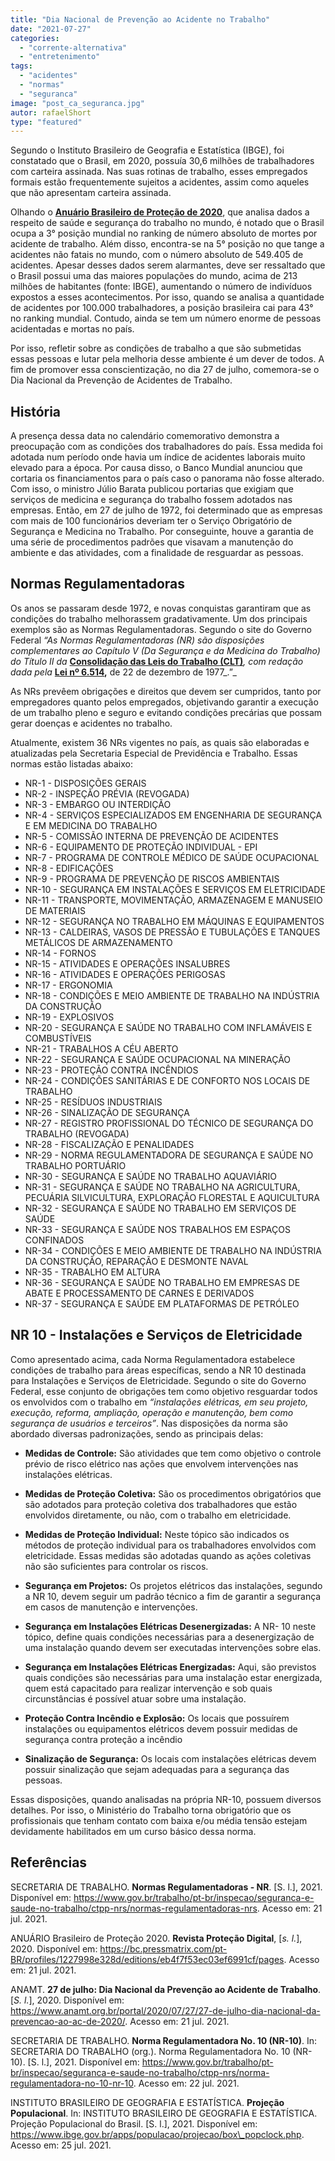 ```yaml
---
title: "Dia Nacional de Prevenção ao Acidente no Trabalho"
date: "2021-07-27"
categories: 
  - "corrente-alternativa"
  - "entretenimento"
tags: 
  - "acidentes"
  - "normas"
  - "seguranca"
image: "post_ca_seguranca.jpg"
autor: rafaelShort
type: "featured"
---
```


Segundo o Instituto Brasileiro de Geografia e Estatística (IBGE), foi constatado que o Brasil, em 2020, possuía 30,6 milhões de trabalhadores com carteira assinada. Nas suas rotinas de trabalho, esses empregados formais estão frequentemente sujeitos a acidentes, assim como aqueles que não apresentam carteira assinada.

Olhando o [**Anuário Brasileiro de Proteção de 2020**](https://bc.pressmatrix.com/pt-BR/profiles/1227998e328d/editions/eb4f7f53ec03ef6991cf), que analisa dados a respeito de saúde e segurança do trabalho no mundo, é notado que o Brasil ocupa a 3° posição mundial no ranking de número absoluto de mortes por acidente de trabalho. Além disso, encontra-se na 5° posição no que tange a acidentes não fatais no mundo, com o número absoluto de 549.405 de acidentes. Apesar desses dados serem alarmantes, deve ser ressaltado que o Brasil possui uma das maiores populações do mundo, acima de 213 milhões de habitantes (fonte: IBGE), aumentando o número de indivíduos expostos a esses acontecimentos. Por isso, quando se analisa a quantidade de acidentes por 100.000 trabalhadores, a posição brasileira cai para 43° no ranking mundial. Contudo, ainda se tem um número enorme de pessoas acidentadas e mortas no país.

Por isso, refletir sobre as condições de trabalho a que são submetidas essas pessoas e lutar pela melhoria desse ambiente é um dever de todos. A fim de promover essa conscientização, no dia 27 de julho, comemora-se o Dia Nacional da Prevenção de Acidentes de Trabalho.

## História

A presença dessa data no calendário comemorativo demonstra a preocupação com as condições dos trabalhadores do país. Essa medida foi adotada num período onde havia um índice de acidentes laborais muito elevado para a época. Por causa disso, o Banco Mundial anunciou que cortaria os financiamentos para o país caso o panorama não fosse alterado. Com isso, o ministro Júlio Barata publicou portarias que exigiam que serviços de medicina e segurança do trabalho fossem adotados nas empresas. Então, em 27 de julho de 1972, foi determinado que as empresas com mais de 100 funcionários deveriam ter o Serviço Obrigatório de Segurança e Medicina no Trabalho. Por conseguinte, houve a garantia de uma série de procedimentos padrões que visavam a manutenção do ambiente e das atividades, com a finalidade de resguardar as pessoas.

## Normas Regulamentadoras

Os anos se passaram desde 1972, e novas conquistas garantiram que as condições do trabalho melhorassem gradativamente. Um dos principais exemplos são as Normas Regulamentadoras. Segundo o site do Governo Federal _“As Normas Regulamentadoras (NR) são disposições complementares ao Capítulo V (Da Segurança e da Medicina do Trabalho) do Título II da_ [**Consolidação das Leis do Trabalho (CLT)**](http://www.planalto.gov.br/ccivil_03/decreto-lei/del5452.htm)_, com redação dada pela_ **[Lei nº 6.514](http://www.planalto.gov.br/ccivil_03/LEIS/L6514.htm),** de 22 de dezembro de 1977_.”_

As NRs prevêem obrigações e direitos que devem ser cumpridos, tanto por empregadores quanto pelos empregados, objetivando garantir a execução de um trabalho pleno e seguro e evitando condições precárias que possam gerar doenças e acidentes no trabalho.

Atualmente, existem 36 NRs vigentes no país, as quais são elaboradas e atualizadas pela Secretaria Especial de Previdência e Trabalho. Essas normas estão listadas abaixo:

- NR-1 - DISPOSIÇÕES GERAIS
- NR-2 - INSPEÇÃO PRÉVIA (REVOGADA)
- NR-3 - EMBARGO OU INTERDIÇÃO
- NR-4 - SERVIÇOS ESPECIALIZADOS EM ENGENHARIA DE SEGURANÇA E EM MEDICINA DO TRABALHO
- NR-5 - COMISSÃO INTERNA DE PREVENÇÃO DE ACIDENTES
- NR-6 - EQUIPAMENTO DE PROTEÇÃO INDIVIDUAL - EPI
- NR-7 - PROGRAMA DE CONTROLE MÉDICO DE SAÚDE OCUPACIONAL
- NR-8 - EDIFICAÇÕES
- NR-9 - PROGRAMA DE PREVENÇÃO DE RISCOS AMBIENTAIS
- NR-10 - SEGURANÇA EM INSTALAÇÕES E SERVIÇOS EM ELETRICIDADE
- NR-11 - TRANSPORTE, MOVIMENTAÇÃO, ARMAZENAGEM E MANUSEIO DE MATERIAIS
- NR-12 - SEGURANÇA NO TRABALHO EM MÁQUINAS E EQUIPAMENTOS
- NR-13 - CALDEIRAS, VASOS DE PRESSÃO E TUBULAÇÕES E TANQUES METÁLICOS DE ARMAZENAMENTO
- NR-14 - FORNOS
- NR-15 - ATIVIDADES E OPERAÇÕES INSALUBRES
- NR-16 - ATIVIDADES E OPERAÇÕES PERIGOSAS
- NR-17 - ERGONOMIA
- NR-18 - CONDIÇÕES E MEIO AMBIENTE DE TRABALHO NA INDÚSTRIA DA CONSTRUÇÃO
- NR-19 - EXPLOSIVOS
- NR-20 - SEGURANÇA E SAÚDE NO TRABALHO COM INFLAMÁVEIS E COMBUSTÍVEIS
- NR-21 - TRABALHOS A CÉU ABERTO
- NR-22 - SEGURANÇA E SAÚDE OCUPACIONAL NA MINERAÇÃO
- NR-23 - PROTEÇÃO CONTRA INCÊNDIOS
- NR-24 - CONDIÇÕES SANITÁRIAS E DE CONFORTO NOS LOCAIS DE TRABALHO
- NR-25 - RESÍDUOS INDUSTRIAIS
- NR-26 - SINALIZAÇÃO DE SEGURANÇA
- NR-27 - REGISTRO PROFISSIONAL DO TÉCNICO DE SEGURANÇA DO TRABALHO (REVOGADA)
- NR-28 - FISCALIZAÇÃO E PENALIDADES
- NR-29 - NORMA REGULAMENTADORA DE SEGURANÇA E SAÚDE NO TRABALHO PORTUÁRIO
- NR-30 - SEGURANÇA E SAÚDE NO TRABALHO AQUAVIÁRIO
- NR-31 - SEGURANÇA E SAÚDE NO TRABALHO NA AGRICULTURA, PECUÁRIA SILVICULTURA, EXPLORAÇÃO FLORESTAL E AQUICULTURA
- NR-32 - SEGURANÇA E SAÚDE NO TRABALHO EM SERVIÇOS DE SAÚDE
- NR-33 - SEGURANÇA E SAÚDE NOS TRABALHOS EM ESPAÇOS CONFINADOS
- NR-34 - CONDIÇÕES E MEIO AMBIENTE DE TRABALHO NA INDÚSTRIA DA CONSTRUÇÃO, REPARAÇÃO E DESMONTE NAVAL
- NR-35 - TRABALHO EM ALTURA
- NR-36 - SEGURANÇA E SAÚDE NO TRABALHO EM EMPRESAS DE ABATE E PROCESSAMENTO DE CARNES E DERIVADOS
- NR-37 - SEGURANÇA E SAÚDE EM PLATAFORMAS DE PETRÓLEO

## NR 10 - Instalações e Serviços de Eletricidade

Como apresentado acima, cada Norma Regulamentadora estabelece condições de trabalho para áreas específicas, sendo a NR 10 destinada para Instalações e Serviços de Eletricidade. Segundo o site do Governo Federal, esse conjunto de obrigações tem como objetivo resguardar todos os envolvidos com o trabalho em _“instalações elétricas, em seu projeto, execução, reforma, ampliação, operação e manutenção, bem como segurança de usuários e terceiros”_. Nas disposições da norma são abordado diversas padronizações, sendo as principais delas:

- **Medidas de Controle:** São atividades que tem como objetivo o controle prévio de risco elétrico nas ações que envolvem intervenções nas instalações elétricas.
- **Medidas de Proteção Coletiva:** São os procedimentos obrigatórios que são adotados para proteção coletiva dos trabalhadores que estão envolvidos diretamente, ou não, com o trabalho em eletricidade.

- **Medidas de Proteção Individual:** Neste tópico são indicados os métodos de proteção individual para os trabalhadores envolvidos com eletricidade. Essas medidas são adotadas quando as ações coletivas não são suficientes para controlar os riscos.

- **Segurança em Projetos:** Os projetos elétricos das instalações, segundo a NR 10, devem seguir um padrão técnico a fim de garantir a segurança em casos de manutenção e intervenções.

- **Segurança em Instalações Elétricas Desenergizadas:** A NR- 10 neste tópico, define quais condições necessárias para a desenergização de uma instalação quando devem ser executadas intervenções sobre elas.

- **Segurança em Instalações Elétricas Energizadas:** Aqui, são previstos quais condições são necessárias para uma instalação estar energizada, quem está capacitado para realizar intervenção e sob quais circunstâncias é possível atuar sobre uma instalação.
- **Proteção Contra Incêndio e Explosão:** Os locais que possuírem instalações ou equipamentos elétricos devem possuir medidas de segurança contra proteção a incêndio
- **Sinalização de Segurança:** Os locais com instalações elétricas devem possuir sinalização que sejam adequadas para a segurança das pessoas.

Essas disposições, quando analisadas na própria NR-10, possuem diversos detalhes. Por isso, o Ministério do Trabalho torna obrigatório que os profissionais que tenham contato com baixa e/ou média tensão estejam devidamente habilitados em um curso básico dessa norma.

## Referências

SECRETARIA DE TRABALHO. **Normas Regulamentadoras - NR**. \[S. l.\], 2021. Disponível em: https://www.gov.br/trabalho/pt-br/inspecao/seguranca-e-saude-no-trabalho/ctpp-nrs/normas-regulamentadoras-nrs. Acesso em: 21 jul. 2021.

ANUÁRIO Brasileiro de Proteção 2020. **Revista Proteção Digital**, \[_s. l._\], 2020. Disponível em: <https://bc.pressmatrix.com/pt-BR/profiles/1227998e328d/editions/eb4f7f53ec03ef6991cf/pages>. Acesso em: 21 jul. 2021.

ANAMT. **27 de julho: Dia Nacional da Prevenção ao Acidente de Trabalho**. \[_S. l._\], 2020. Disponível em: <https://www.anamt.org.br/portal/2020/07/27/27-de-julho-dia-nacional-da-prevencao-ao-ac-de-2020/>. Acesso em: 21 jul. 2021.

SECRETARIA DE TRABALHO. **Norma Regulamentadora No. 10 (NR-10)**. In: SECRETARIA DO TRABALHO (org.). Norma Regulamentadora No. 10 (NR-10). \[S. l.\], 2021. Disponível em: https://www.gov.br/trabalho/pt-br/inspecao/seguranca-e-saude-no-trabalho/ctpp-nrs/norma-regulamentadora-no-10-nr-10. Acesso em: 22 jul. 2021.

INSTITUTO BRASILEIRO DE GEOGRAFIA E ESTATÍSTICA. **Projeção Populacional**. In: INSTITUTO BRASILEIRO DE GEOGRAFIA E ESTATÍSTICA. Projeção Populacional do Brasil. \[S. l.\], 2021. Disponível em: https://www.ibge.gov.br/apps/populacao/projecao/box\_popclock.php. Acesso em: 25 jul. 2021.
